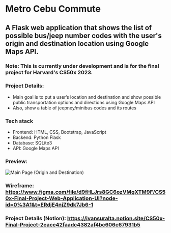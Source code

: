 # Metro Cebu Commute
## A Flask web application that shows the list of possible bus/jeep number codes with the user's origin and destination location using Google Maps API.
### Note: This is currently under development and is for the final project for Harvard's CS50x 2023.
### Project Details:
- Main goal is to put a user’s location and destination and show possible public transportation options and directions using Google Maps API
- Also, show a table of jeepney/minibus codes and its routes
### Tech stack
- Frontend: HTML, CSS, Bootstrap, JavaScript
- Backend: Python Flask
- Database: SQLite3
- API: Google Maps API
### Preview:
![Main Page (Origin and Destination)](https://user-images.githubusercontent.com/88656474/231073772-8648d132-71a7-421c-a49b-10fbb891e3d2.png)


### Wireframe: https://www.figma.com/file/d9fHLJrs8GC6ozVMqXTM9F/CS50x-Final-Project-Web-Application-UI?node-id=0%3A1&t=ERdjE4njZ9dk7Jb6-1
### Project Details (Notion): https://ivansuralta.notion.site/CS50x-Final-Project-2eace42faadc4382af4bc606c67931b5
